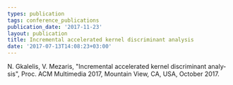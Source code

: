```yaml
---
types: publication
tags: conference_publications
publication_date: '2017-11-23'
layout: publication
title: Incremental accelerated kernel discriminant analysis
date: '2017-07-13T14:08:23+03:00'
---
```

<p><span lang="EN-US">N. Gkalelis, V. Mezaris, "Incremental accelerated kernel discriminant analysis", Proc. </span>ACM Multimedia 2017, Mountain View, CA, USA, October 2017.</p>
